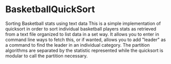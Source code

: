 # BasketballQuickSort
Sorting Basketball stats using text data
This is a simple implementation of quicksort in order to sort individual basketball players stats as retrieved from a text file organized to list data in a set way.  It allows you to enter in command line ways to fetch this, or if wanted, allows you to add "leader" as a command to find the leader in an individual category.  The partition algorithms are separated by the statistic represented while the quicksort is modular to call the partition necessary.
